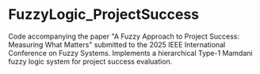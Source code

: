 # FuzzyLogic_ProjectSuccess
Code accompanying the paper "A Fuzzy Approach to Project Success: Measuring What Matters" submitted to the 2025 IEEE International Conference on Fuzzy Systems. Implements a hierarchical Type-1 Mamdani fuzzy logic system for project success evaluation.

